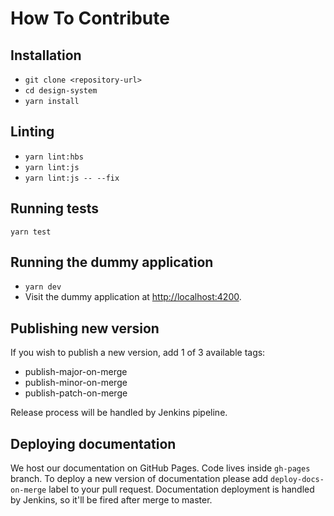 # How To Contribute

## Installation

* `git clone <repository-url>`
* `cd design-system`
* `yarn install`

## Linting

* `yarn lint:hbs`
* `yarn lint:js`
* `yarn lint:js -- --fix`

## Running tests

`yarn test`

## Running the dummy application

* `yarn dev`
* Visit the dummy application at [http://localhost:4200](http://localhost:4200).

## Publishing new version

If you wish to publish a new version, add 1 of 3 available tags:

* publish-major-on-merge
* publish-minor-on-merge
* publish-patch-on-merge

Release process will be handled by Jenkins pipeline.

## Deploying documentation

We host our documentation on GitHub Pages. Code lives inside `gh-pages` branch.
To deploy a new version of documentation please add `deploy-docs-on-merge` label to your pull request.
Documentation deployment is handled by Jenkins, so it'll be fired after merge to master.
